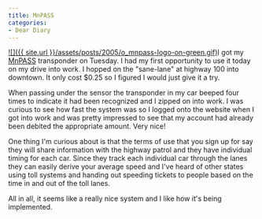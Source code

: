```yaml
---
title: MnPASS
categories:
- Dear Diary
---
```


[![]({{ site.url }}/assets/posts/2005/o_mnpass-logo-on-green.gif)](http://www.mnpass.net/)I got my [MnPASS](http://www.mnpass.net/) transponder on Tuesday. I had my first opportunity to use it today on my drive into work. I hopped on the "sane-lane" at highway 100 into downtown. It only cost $0.25 so I figured I would just give it a try.

When passing under the sensor the transponder in my car beeped four times to indicate it had been recognized and I zipped on into work. I was curious to see how fast the system was so I logged onto the website when I got into work and was pretty impressed to see that my account had already been debited the appropriate amount. Very nice!

One thing I'm curious about is that the terms of use that you sign up for say they will share information with the highway patrol and they have individual timing for each car. Since they track each individual car through the lanes they can easily derive your average speed and I've heard of other states using toll systems and handing out speeding tickets to people based on the time in and out of the toll lanes.

All in all, it seems like a really nice system and I like how it's being implemented.
